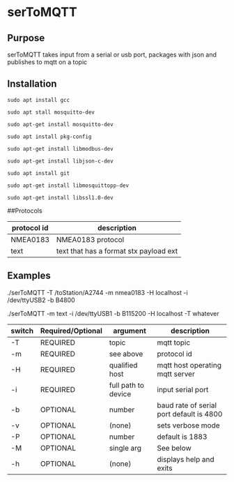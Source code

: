 # serToMQTT

## Purpose
serToMQTT takes input from a serial or usb port,  packages with json and
publishes to mqtt on a topic

## Installation


`sudo apt install gcc`

`sudo apt stall mosquitto-dev`

`sudo apt-get install mosquitto-dev`

`sudo apt install pkg-config`

`sudo apt-get install libmodbus-dev`

`sudo apt-get install libjson-c-dev`

`sudo apt install git`

`sudo apt-get install libmosquittopp-dev`

`sudo apt-get install libssl1.0-dev`


##Protocols

protocol id|description
---|---
NMEA0183| NMEA0183 protocol
text|text that has a format stx payload ext

## Examples 

./serToMQTT -T /toStation/A2744 -m nmea0183 -H localhost -i /dev/ttyUSB2 -b B4800

./serToMQTT -m text -i /dev/ttyUSB1 -b B115200 -H localhost -T whatever

switch|Required/Optional|argument|description
---|---|---|---
-T|REQUIRED|topic|mqtt topic
-m|REQUIRED|see above|protocol id 
-H|REQUIRED|qualified host|mqtt host operating mqtt server
-i|REQUIRED|full path to device|input serial port
-b|OPTIONAL|number|baud rate of serial port default is 4800
-v|OPTIONAL|(none)|sets verbose mode
-P|OPTIONAL|number|default is 1883
-M|OPTIONAL|single arg|See below
-h|OPTIONAL|(none)|displays help and exits


